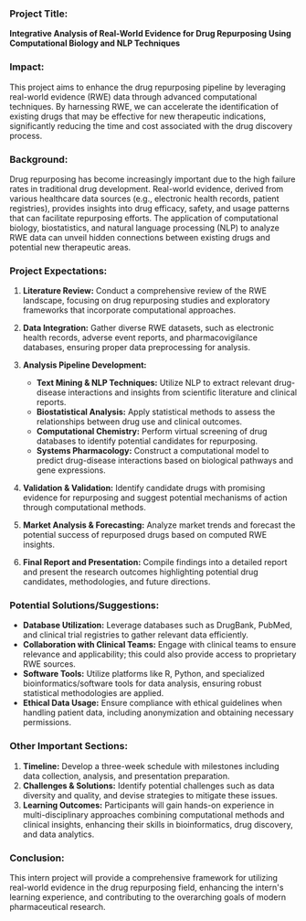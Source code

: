 ### Project Title: 
**Integrative Analysis of Real-World Evidence for Drug Repurposing Using Computational Biology and NLP Techniques**

### Impact:
This project aims to enhance the drug repurposing pipeline by leveraging real-world evidence (RWE) data through advanced computational techniques. By harnessing RWE, we can accelerate the identification of existing drugs that may be effective for new therapeutic indications, significantly reducing the time and cost associated with the drug discovery process.

### Background:
Drug repurposing has become increasingly important due to the high failure rates in traditional drug development. Real-world evidence, derived from various healthcare data sources (e.g., electronic health records, patient registries), provides insights into drug efficacy, safety, and usage patterns that can facilitate repurposing efforts. The application of computational biology, biostatistics, and natural language processing (NLP) to analyze RWE data can unveil hidden connections between existing drugs and potential new therapeutic areas.

### Project Expectations:
1. **Literature Review:** Conduct a comprehensive review of the RWE landscape, focusing on drug repurposing studies and exploratory frameworks that incorporate computational approaches. 
   
2. **Data Integration:** Gather diverse RWE datasets, such as electronic health records, adverse event reports, and pharmacovigilance databases, ensuring proper data preprocessing for analysis.

3. **Analysis Pipeline Development:**
   - **Text Mining & NLP Techniques:** Utilize NLP to extract relevant drug-disease interactions and insights from scientific literature and clinical reports.
   - **Biostatistical Analysis:** Apply statistical methods to assess the relationships between drug use and clinical outcomes.
   - **Computational Chemistry:** Perform virtual screening of drug databases to identify potential candidates for repurposing.
   - **Systems Pharmacology:** Construct a computational model to predict drug-disease interactions based on biological pathways and gene expressions.

4. **Validation & Validation:** Identify candidate drugs with promising evidence for repurposing and suggest potential mechanisms of action through computational methods.

5. **Market Analysis & Forecasting:** Analyze market trends and forecast the potential success of repurposed drugs based on computed RWE insights.

6. **Final Report and Presentation:** Compile findings into a detailed report and present the research outcomes highlighting potential drug candidates, methodologies, and future directions.

### Potential Solutions/Suggestions:
- **Database Utilization:** Leverage databases such as DrugBank, PubMed, and clinical trial registries to gather relevant data efficiently.
- **Collaboration with Clinical Teams:** Engage with clinical teams to ensure relevance and applicability; this could also provide access to proprietary RWE sources.
- **Software Tools:** Utilize platforms like R, Python, and specialized bioinformatics/software tools for data analysis, ensuring robust statistical methodologies are applied.
- **Ethical Data Usage:** Ensure compliance with ethical guidelines when handling patient data, including anonymization and obtaining necessary permissions.

### Other Important Sections:
1. **Timeline:** Develop a three-week schedule with milestones including data collection, analysis, and presentation preparation.
2. **Challenges & Solutions:** Identify potential challenges such as data diversity and quality, and devise strategies to mitigate these issues.
3. **Learning Outcomes:** Participants will gain hands-on experience in multi-disciplinary approaches combining computational methods and clinical insights, enhancing their skills in bioinformatics, drug discovery, and data analytics.

### Conclusion:
This intern project will provide a comprehensive framework for utilizing real-world evidence in the drug repurposing field, enhancing the intern's learning experience, and contributing to the overarching goals of modern pharmaceutical research.